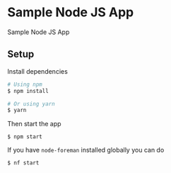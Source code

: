 # Sample Node JS App
Sample Node JS App

## Setup

Install dependencies
```bash
# Using npm
$ npm install

# Or using yarn
$ yarn
```

Then start the app
```
$ npm start
```

If you have `node-foreman` installed globally you can do
```
$ nf start
```